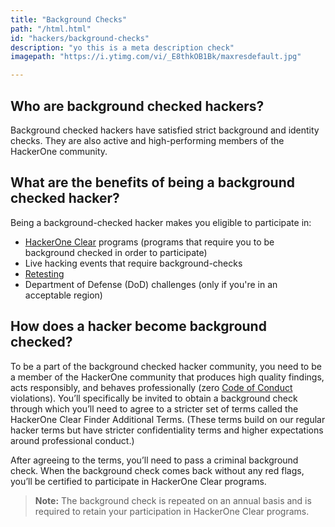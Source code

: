 ```yaml
---
title: "Background Checks"
path: "/html.html"
id: "hackers/background-checks"
description: "yo this is a meta description check"
imagepath: "https://i.ytimg.com/vi/_E8thkOB1Bk/maxresdefault.jpg"

---
```


## Who are background checked hackers?
Background checked hackers have satisfied strict background and identity checks. They are also active and high-performing members of the HackerOne community.

## What are the benefits of being a background checked hacker?
Being a background-checked hacker makes you eligible to participate in:
* [HackerOne Clear](/hackers/hackerone-clear.html) programs (programs that require you to be background checked in order to participate)
* Live hacking events that require background-checks
* [Retesting](/hackers/retesting.html)
* Department of Defense (DoD) challenges (only if you're in an acceptable region)

## How does a hacker become background checked?
To be a part of the background checked hacker community, you need to be a member of the HackerOne community that produces high quality findings, acts responsibly, and behaves professionally (zero [Code of Conduct](https://hackerone.com/disclosure-guidelines) violations). You’ll specifically be invited to obtain a background check through which you’ll need to agree to a stricter set of terms called the HackerOne Clear Finder Additional Terms. (These terms build on our regular hacker terms but have stricter confidentiality terms and higher expectations around professional conduct.)

After agreeing to the terms, you’ll need to pass a criminal background check. When the background check comes back without any red flags, you’ll be certified to participate in HackerOne Clear programs.

><b>Note:</b> The background check is repeated on an annual basis and is required to retain your participation in HackerOne Clear programs.
